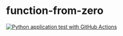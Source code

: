 # function-from-zero

[![Python application test with GitHub Actions](https://github.com/divuzha/function-from-zero/actions/workflows/main.yml/badge.svg)](https://github.com/divuzha/function-from-zero/actions/workflows/main.yml)
